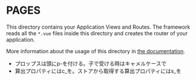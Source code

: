 # PAGES

This directory contains your Application Views and Routes.
The framework reads all the `*.vue` files inside this directory and creates the router of your application.

More information about the usage of this directory in [the documentation](https://nuxtjs.org/guide/routing).

- プロップスは頭にp-を付ける。子で受ける時はキャメルケースで  
- 算出プロパティにはc_を。ストアから取得する算出プロパティにはs_を
